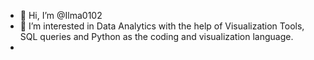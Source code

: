 - 👋 Hi, I’m @Ilma0102
- 👀 I’m interested in Data Analytics with the help of Visualization Tools, SQL queries and Python as the coding and visualization language.
- 

<!---
Ilma0102/Ilma0102 is a ✨ special ✨ repository because its `README.md` (this file) appears on your GitHub profile.
You can click the Preview link to take a look at your changes.
--->
